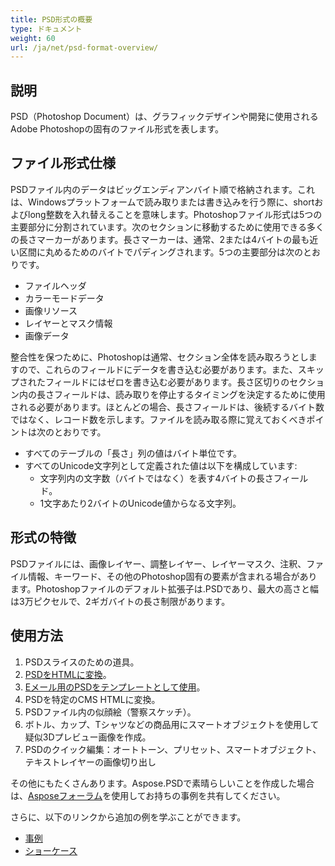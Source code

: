 ```yaml
---
title: PSD形式の概要
type: ドキュメント
weight: 60
url: /ja/net/psd-format-overview/
---
```


## **説明**
PSD（Photoshop Document）は、グラフィックデザインや開発に使用されるAdobe Photoshopの固有のファイル形式を表します。

## **ファイル形式仕様**
PSDファイル内のデータはビッグエンディアンバイト順で格納されます。これは、Windowsプラットフォームで読み取りまたは書き込みを行う際に、shortおよびlong整数を入れ替えることを意味します。Photoshopファイル形式は5つの主要部分に分割されています。次のセクションに移動するために使用できる多くの長さマーカーがあります。長さマーカーは、通常、2または4バイトの最も近い区間に丸めるためのバイトでパディングされます。5つの主要部分は次のとおりです。

- ファイルヘッダ
- カラーモードデータ
- 画像リソース
- レイヤーとマスク情報
- 画像データ

整合性を保つために、Photoshopは通常、セクション全体を読み取ろうとしますので、これらのフィールドにデータを書き込む必要があります。また、スキップされたフィールドにはゼロを書き込む必要があります。長さ区切りのセクション内の長さフィールドは、読み取りを停止するタイミングを決定するために使用される必要があります。ほとんどの場合、長さフィールドは、後続するバイト数ではなく、レコード数を示します。ファイルを読み取る際に覚えておくべきポイントは次のとおりです。

- すべてのテーブルの「長さ」列の値はバイト単位です。
- すべてのUnicode文字列として定義された値は以下を構成しています:
  - 文字列内の文字数（バイトではなく）を表す4バイトの長さフィールド。
  - 1文字あたり2バイトのUnicode値からなる文字列。

## **形式の特徴**
PSDファイルには、画像レイヤー、調整レイヤー、レイヤーマスク、注釈、ファイル情報、キーワード、その他のPhotoshop固有の要素が含まれる場合があります。Photoshopファイルのデフォルト拡張子は.PSDであり、最大の高さと幅は3万ピクセルで、2ギガバイトの長さ制限があります。

## **使用方法**
1. PSDスライスのための道具。
1. [PSDをHTMLに変換](/psd/ja/net/converting-psd-image-to-raster-format/)。
1. [Eメール用のPSDをテンプレートとして使用](/psd/ja/net/using-psd-files-as-templates-for-automation-business-cards-case/)。
1. PSDを特定のCMS HTMLに変換。
1. PSDファイル内の似顔絵（警察スケッチ）。
1. ボトル、カップ、Tシャツなどの商品用にスマートオブジェクトを使用して疑似3Dプレビュー画像を作成。
1. PSDのクイック編集：オートトーン、プリセット、スマートオブジェクト、テキストレイヤーの画像切り出し

その他にもたくさんあります。Aspose.PSDで素晴らしいことを作成した場合は、[Asposeフォーラム](https://forum.aspose.com/)を使用してお持ちの事例を共有してください。

さらに、以下のリンクから追加の例を学ぶことができます。

- [事例](https://downloads.aspose.com/corporate/case-studies/aspose.psd/)
- [ショーケース](/psd/ja/net/showcases-html/)
